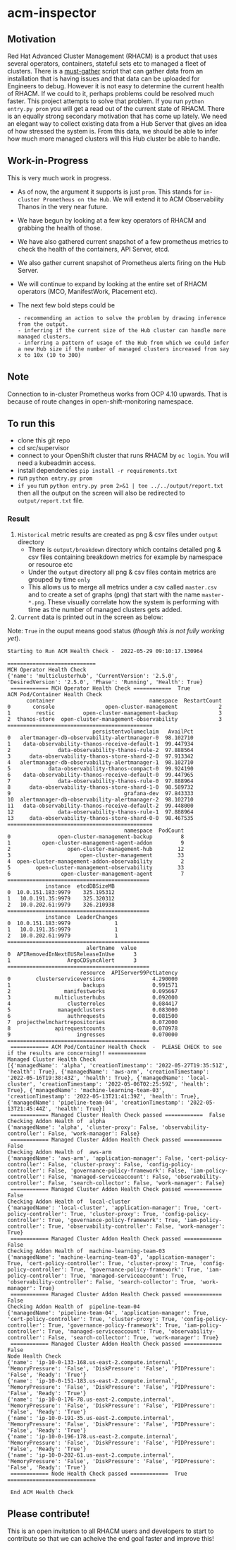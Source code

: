 # acm-inspector

## Motivation

Red Hat Advanced Cluster Management (RHACM) is a product that uses several operators, containers, stateful sets etc to managed a fleet of clusters. There is a [must-gather](https://github.com/stolostron/must-gather) script that can gather data from an installation that is having issues and that data can be uploaded for Engineers to debug. However it is not easy to determine the current health of RHACM. If we could to it, perhaps problems could be resolved much faster. This project attempts to solve that problem. If you run `python entry.py prom` you will get a read out of the current state of RHACM.
There is an equally strong secondary motivation that has come up lately. We need an elegant way to collect existing data from a Hub Server that gives an idea of how stressed the system is. From this data, we should be able to infer how much more managed clusters will this Hub cluster be able to handle. 

## Work-in-Progress

This is very much work in progress. 
- As of now, the argument it supports is just `prom`. This stands for `in-cluster Prometheus on the Hub`. We will extend it to ACM Observability Thanos in the very near future. 
- We have begun by looking at a few key operators of RHACM and grabbing the health of those. 
- We have also gathered current snapshot of a few prometheus metrics to check the health of the containers, API Server, etcd. 
- We also gather current snapshot of Prometheus alerts firing on the Hub Server.
- We will continue to expand by looking at the entire set of RHACM operators (MCO, ManifestWork, Placement etc).
- The next few bold steps could be

      - recommending an action to solve the problem by drawing inference from the output. 
      - inferring if the current size of the Hub cluster can handle more managed clusters.
      - inferring a pattern of usage of the Hub from which we could infer a new Hub size if the number of managed clusters increased from say x to 10x (10 to 300)

## Note

Connection to in-cluster Prometheus works from OCP 4.10 upwards. That is because of route changes in open-shift-monitoring namespace.

## To run this

- clone this git repo
- cd src/supervisor
- connect to your OpenShift cluster that runs RHACM by `oc login`. You will need a kubeadmin access.
- install dependencies `pip install -r requirements.txt`
- run `python entry.py prom`
- `if you` run `python entry.py prom 2>&1 | tee ../../output/report.txt` then all the output on the screen will also be redirected to `output/report.txt` file.

### Result

1. `Historical` metric results are created as png & csv files under `output` directory
      - There is `output/breakdown` directory which contains detailed png & csv files containing breakdown metrics for example by namespace or resource etc
      - Under the `output` directory all png & csv files contain metrics are grouped by time `only`
      - This allows us to merge all metrics under a csv called `master.csv` and to create a set of graphs (png) that start with the name `master-*.png`. These visually correlate how the system is performing with time as the number of managed clusters gets added. 
2. `Current` data is printed out in the screen as below:

Note: `True` in the ouput means good status (*though this is not fully working yet*).
```
Starting to Run ACM Health Check -  2022-05-29 09:10:17.130964

============================
MCH Operator Health Check
{'name': 'multiclusterhub', 'CurrentVersion': '2.5.0', 'DesiredVersion': '2.5.0', 'Phase': 'Running', 'Health': True}
 ============ MCH Operator Health Check ============  True
ACM Pod/Container Health Check
      container                              namespace  RestartCount
0       console                open-cluster-management             2
1        restic         open-cluster-management-backup             3
2  thanos-store  open-cluster-management-observability             3
==============================================
                           persistentvolumeclaim   AvailPct
0   alertmanager-db-observability-alertmanager-0  98.102710
1    data-observability-thanos-receive-default-1  99.447934
2               data-observability-thanos-rule-2  97.888564
3      data-observability-thanos-store-shard-2-0  97.913342
4   alertmanager-db-observability-alertmanager-1  98.102710
5            data-observability-thanos-compact-0  99.924190
6    data-observability-thanos-receive-default-0  99.447965
7               data-observability-thanos-rule-0  97.888964
8      data-observability-thanos-store-shard-1-0  98.589732
9                                    grafana-dev  97.843333
10  alertmanager-db-observability-alertmanager-2  98.102710
11   data-observability-thanos-receive-default-2  99.448000
12              data-observability-thanos-rule-1  97.888964
13     data-observability-thanos-store-shard-0-0  98.467535
==============================================
                                     namespace  PodCount
0               open-cluster-management-backup         8
1          open-cluster-management-agent-addon         9
2                  open-cluster-management-hub        12
3                      open-cluster-management        33
4  open-cluster-management-addon-observability         2
5        open-cluster-management-observability        33
6                open-cluster-management-agent         7
=============================================
            instance  etcdDBSizeMB
0  10.0.151.183:9979    325.195312
1   10.0.191.35:9979    325.320312
2   10.0.202.61:9979    326.210938
=============================================
            instance  LeaderChanges
0  10.0.151.183:9979              1
1   10.0.191.35:9979              1
2   10.0.202.61:9979              1
=============================================
                         alertname  value
0  APIRemovedInNextEUSReleaseInUse      3
1                  ArgoCDSyncAlert      3
=============================================
                       resource  APIServer99PctLatency
0        clusterserviceversions               4.290000
1                       backups               0.991571
2                 manifestworks               0.095667
3              multiclusterhubs               0.092000
4                  clusterroles               0.084417
5               managedclusters               0.083000
6                  authrequests               0.081500
7  projecthelmchartrepositories               0.072000
8              apirequestcounts               0.070978
9                     ingresses               0.070000
=============================================
 ============ ACM Pod/Container Health Check  -  PLEASE CHECK to see if the results are concerning!! ============
Managed Cluster Health Check
[{'managedName': 'alpha', 'creationTimestamp': '2022-05-27T19:35:51Z', 'health': True}, {'managedName': 'aws-arm', 'creationTimestamp': '2022-05-16T19:38:43Z', 'health': True}, {'managedName': 'local-cluster', 'creationTimestamp': '2022-05-06T02:25:59Z', 'health': True}, {'managedName': 'machine-learning-team-03', 'creationTimestamp': '2022-05-13T21:41:39Z', 'health': True}, {'managedName': 'pipeline-team-04', 'creationTimestamp': '2022-05-13T21:45:44Z', 'health': True}]
 ============ Managed Cluster Health Check passed ============  False
Checking Addon Health of  alpha
{'managedName': 'alpha', 'cluster-proxy': False, 'observability-controller': False, 'work-manager': False}
 ============ Managed Cluster Addon Health Check passed ============  False
Checking Addon Health of  aws-arm
{'managedName': 'aws-arm', 'application-manager': False, 'cert-policy-controller': False, 'cluster-proxy': False, 'config-policy-controller': False, 'governance-policy-framework': False, 'iam-policy-controller': False, 'managed-serviceaccount': False, 'observability-controller': False, 'search-collector': False, 'work-manager': False}
 ============ Managed Cluster Addon Health Check passed ============  False
Checking Addon Health of  local-cluster
{'managedName': 'local-cluster', 'application-manager': True, 'cert-policy-controller': True, 'cluster-proxy': True, 'config-policy-controller': True, 'governance-policy-framework': True, 'iam-policy-controller': True, 'observability-controller': False, 'work-manager': True}
 ============ Managed Cluster Addon Health Check passed ============  False
Checking Addon Health of  machine-learning-team-03
{'managedName': 'machine-learning-team-03', 'application-manager': True, 'cert-policy-controller': True, 'cluster-proxy': True, 'config-policy-controller': True, 'governance-policy-framework': True, 'iam-policy-controller': True, 'managed-serviceaccount': True, 'observability-controller': False, 'search-collector': True, 'work-manager': True}
 ============ Managed Cluster Addon Health Check passed ============  False
Checking Addon Health of  pipeline-team-04
{'managedName': 'pipeline-team-04', 'application-manager': True, 'cert-policy-controller': True, 'cluster-proxy': True, 'config-policy-controller': True, 'governance-policy-framework': True, 'iam-policy-controller': True, 'managed-serviceaccount': True, 'observability-controller': False, 'search-collector': True, 'work-manager': True}
 ============ Managed Cluster Addon Health Check passed ============  False
Node Health Check
{'name': 'ip-10-0-133-168.us-east-2.compute.internal', 'MemoryPressure': 'False', 'DiskPressure': 'False', 'PIDPressure': 'False', 'Ready': 'True'}
{'name': 'ip-10-0-151-183.us-east-2.compute.internal', 'MemoryPressure': 'False', 'DiskPressure': 'False', 'PIDPressure': 'False', 'Ready': 'True'}
{'name': 'ip-10-0-176-78.us-east-2.compute.internal', 'MemoryPressure': 'False', 'DiskPressure': 'False', 'PIDPressure': 'False', 'Ready': 'True'}
{'name': 'ip-10-0-191-35.us-east-2.compute.internal', 'MemoryPressure': 'False', 'DiskPressure': 'False', 'PIDPressure': 'False', 'Ready': 'True'}
{'name': 'ip-10-0-196-178.us-east-2.compute.internal', 'MemoryPressure': 'False', 'DiskPressure': 'False', 'PIDPressure': 'False', 'Ready': 'True'}
{'name': 'ip-10-0-202-61.us-east-2.compute.internal', 'MemoryPressure': 'False', 'DiskPressure': 'False', 'PIDPressure': 'False', 'Ready': 'True'}
 ============ Node Health Check passed ============  True
============================

 End ACM Health Check
 ```
## Please contribute!

This is an open invitation to all RHACM users and developers to start to contribute so that we can acheive the end goal faster and improve this!